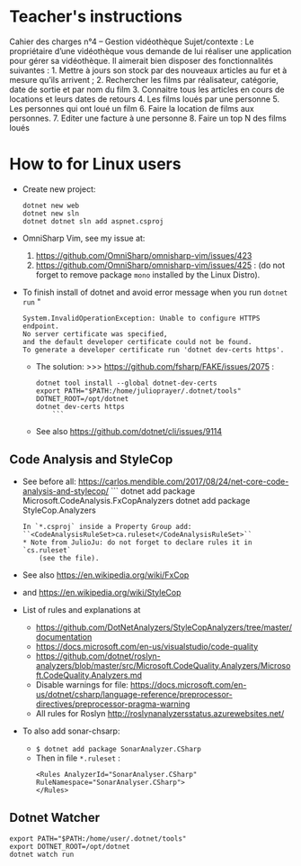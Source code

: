 # Teacher's instructions

Cahier des charges n°4 – Gestion vidéothèque
Sujet/contexte :
Le propriétaire d’une vidéothèque vous demande de lui réaliser une application pour gérer sa vidéothèque.
Il aimerait bien disposer des fonctionnalités suivantes :
    1. Mettre à jours son stock par des nouveaux articles au fur et à mesure qu’ils arrivent ;
    2. Rechercher les films par réalisateur, catégorie, date de sortie et par nom du film
    3.  Connaitre tous les articles en cours de locations et leurs dates de retours
    4. Les films loués par une personne
    5. Les personnes qui ont loué un film
    6. Faire la location de films aux personnes.
    7. Editer une facture à une personne
    8. Faire un top N des films loués

# How to for Linux users
* Create new project:
    ```
    dotnet new web
    dotnet new sln
    dotnet dotnet sln add aspnet.csproj
    ```

* OmniSharp Vim, see my issue at:
    1. https://github.com/OmniSharp/omnisharp-vim/issues/423
    2. https://github.com/OmniSharp/omnisharp-vim/issues/425 :
        (do not forget to remove package `mono` installed by the Linux Distro).

* To finish install of dotnet and avoid error message when you run `dotnet run` "
    ```
    System.InvalidOperationException: Unable to configure HTTPS endpoint.
    No server certificate was specified,
    and the default developer certificate could not be found.
    To generate a developer certificate run 'dotnet dev-certs https'.
    ```
    * The solution: >>> https://github.com/fsharp/FAKE/issues/2075 :
        ```
        dotnet tool install --global dotnet-dev-certs
        export PATH="$PATH:/home/julioprayer/.dotnet/tools"
        DOTNET_ROOT=/opt/dotnet
        dotnet dev-certs https
            ```
    *  See also https://github.com/dotnet/cli/issues/9114

## Code Analysis and StyleCop
* See before all: https://carlos.mendible.com/2017/08/24/net-core-code-analysis-and-stylecop/
        ```
    dotnet add package Microsoft.CodeAnalysis.FxCopAnalyzers
    dotnet add package StyleCop.Analyzers
    ```
    In `*.csproj` inside a Property Group add:
    ``<CodeAnalysisRuleSet>ca.ruleset</CodeAnalysisRuleSet>``
    * Note from JulioJu: do not forget to declare rules it in `cs.ruleset`
        (see the file).
* See also https://en.wikipedia.org/wiki/FxCop
* and https://en.wikipedia.org/wiki/StyleCop

* List of rules and explanations at
    * https://github.com/DotNetAnalyzers/StyleCopAnalyzers/tree/master/documentation
    * https://docs.microsoft.com/en-us/visualstudio/code-quality
    * https://github.com/dotnet/roslyn-analyzers/blob/master/src/Microsoft.CodeQuality.Analyzers/Microsoft.CodeQuality.Analyzers.md
    * Disable warnings for file: https://docs.microsoft.com/en-us/dotnet/csharp/language-reference/preprocessor-directives/preprocessor-pragma-warning
    * All rules for Roslyn http://roslynanalyzersstatus.azurewebsites.net/

* To also add sonar-chsarp:
    * `$ dotnet add package SonarAnalyzer.CSharp`
    * Then in file `*.ruleset` :
        ```
        <Rules AnalyzerId="SonarAnalyser.CSharp" RuleNamespace="SonarAnalyser.CSharp">
        </Rules>
        ```

## Dotnet Watcher

```
export PATH="$PATH:/home/user/.dotnet/tools"
export DOTNET_ROOT=/opt/dotnet
dotnet watch run
```
